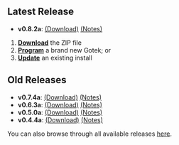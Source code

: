 ## Latest Release

- **v0.8.2a**: [(Download)][v0.8.2a-zip] [(Notes)][v0.8.2a-notes]

1. [**Download**][v0.8.2a-zip] the ZIP file
2. [**Program**](Firmware-Programming) a brand new Gotek; or
3. [**Update**](Firmware-Update) an existing install

## Old Releases

- **v0.7.4a**: [(Download)][v0.7.4a-zip] [(Notes)][v0.7.4a-notes]
- **v0.6.3a**: [(Download)][v0.6.3a-zip] [(Notes)][v0.6.3a-notes]
- **v0.5.0a**: [(Download)][v0.5.0a-zip] [(Notes)][v0.5.0a-notes]
- **v0.4.4a**: [(Download)][v0.4.4a-zip] [(Notes)][v0.4.4a-notes]

You can also browse through all available releases [here][all].

[v0.8.2a-zip]: https://github.com/keirf/FlashFloppy/releases/download/v0.8.2a/flashfloppy_v0.8.2a.zip
[v0.8.2a-notes]: https://github.com/keirf/FlashFloppy/releases/tag/v0.8.2a

[v0.7.4a-zip]: https://github.com/keirf/FlashFloppy/releases/download/v0.7.4a/flashfloppy_v0.7.4a.zip
[v0.7.4a-notes]: https://github.com/keirf/FlashFloppy/releases/tag/v0.7.4a

[v0.6.3a-zip]: https://github.com/keirf/FlashFloppy/releases/download/v0.6.3a/flashfloppy_v0.6.3a.zip
[v0.6.3a-notes]: https://github.com/keirf/FlashFloppy/releases/tag/v0.6.3a

[v0.5.0a-zip]: https://github.com/keirf/FlashFloppy/releases/download/v0.5.0a/flashfloppy_v0.5.0a.zip
[v0.5.0a-notes]: https://github.com/keirf/FlashFloppy/releases/tag/v0.5.0a

[v0.4.4a-zip]: https://github.com/keirf/FlashFloppy/releases/download/v0.4.4a/flashfloppy_v0.4.4a.zip
[v0.4.4a-notes]: https://github.com/keirf/FlashFloppy/releases/tag/v0.4.4a

[all]: https://github.com/keirf/FlashFloppy/releases
